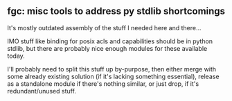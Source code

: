 fgc: misc tools to address py stdlib shortcomings
--------------------

It's mostly outdated assembly of the stuff I needed here and there...

IMO stuff like binding for posix acls and capabilities should be in python
stdlib, but there are probably nice enough modules for these available today.

I'll probably need to split this stuff up by-purpose, then either merge with
some already existing solution (if it's lacking something essential), release as
a standalone module if there's nothing similar, or just drop, if it's
redundant/unused stuff.

